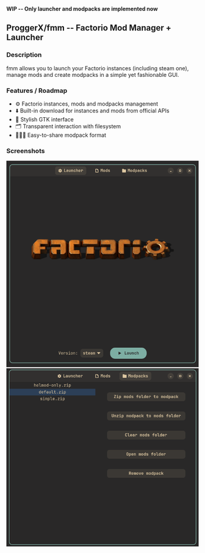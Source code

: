 **WIP -- Only launcher and modpacks are implemented now**

## ProggerX/fmm -- Factorio Mod Manager + Launcher
### Description
fmm allows you to launch your Factorio instances (including steam one), manage mods and create modpacks in a simple yet fashionable GUI.

### Features / Roadmap
- ⚙️ Factorio instances, mods and modpacks management
- ⬇️ Built-in download for instances and mods from official APIs
- 🎨 Stylish GTK interface
- 🗂️ Transparent interaction with filesystem
- 🧑‍🤝‍🧑 Easy-to-share modpack format

### Screenshots
![screenshot](./screenshot.png)
![screenshot_mp](./screenshot_mp.png)
